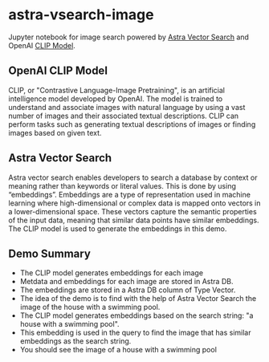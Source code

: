 # astra-vsearch-image
Jupyter notebook for image search powered by [Astra Vector Search](https://docs.datastax.com/en/astra-serverless/docs/vector-search/overview.html) and OpenAI [CLIP Model](https://github.com/openai/CLIP).

## OpenAI CLIP Model
CLIP, or "Contrastive Language-Image Pretraining", is an artificial intelligence model developed by OpenAI. The model is trained to understand and associate images with natural language by using a vast number of images and their associated textual descriptions. CLIP can perform tasks such as generating textual descriptions of images or finding images based on given text.

## Astra Vector Search
Astra vector search enables developers to search a database by context or meaning rather than keywords or literal values. This is done by using “embeddings”. Embeddings are a type of representation used in machine learning where high-dimensional or complex data is mapped onto vectors in a lower-dimensional space. These vectors capture the semantic properties of the input data, meaning that similar data points have similar embeddings. The CLIP model is used to generate the embeddings in this demo.

## Demo Summary
- The CLIP model generates embeddings for each image 
- Metdata and embeddings for each image are stored in Astra DB. 
- The embeddings are stored in a Astra DB column of Type Vector.  
- The idea of the demo is to find with the help of Astra Vector Search the image of the house with a swimming pool.
- The CLIP model generates embeddings based on the search string: "a house with a swimming pool". 
- This embedding is used in the query to find the image that has similar embeddings as the search string.
- You should see the image of a house with a swimming pool
